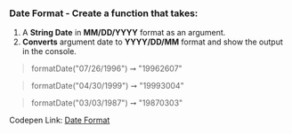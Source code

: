 ### Date Format - Create a function that takes: 

1. A **String Date** in **MM/DD/YYYY** format as an argument. 
1. **Converts** argument date to **YYYY/DD/MM** format and show the output in the console.

> formatDate("07/26/1996") ➞ "19962607" 

> formatDate("04/30/1999") ➞ "19993004"

> formatDate("03/03/1987") ➞ "19870303" 

Codepen Link: [Date Format](https://codepen.io/javascriptstudent/pen/pojBJQZ?editors=0012)